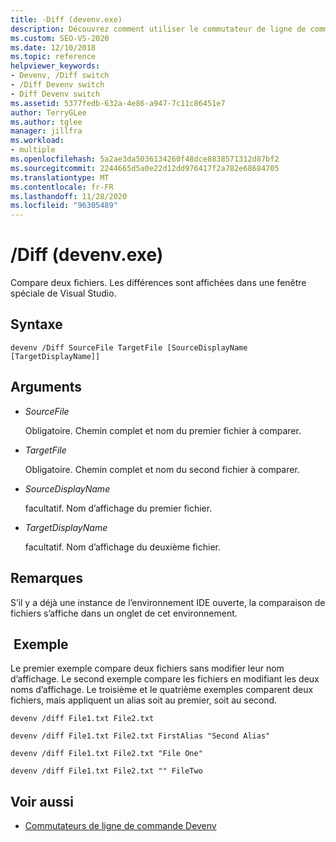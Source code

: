 ```yaml
---
title: -Diff (devenv.exe)
description: Découvrez comment utiliser le commutateur de ligne de commande diff de devenv pour comparer deux fichiers.
ms.custom: SEO-VS-2020
ms.date: 12/10/2018
ms.topic: reference
helpviewer_keywords:
- Devenv, /Diff switch
- /Diff Devenv switch
- Diff Devenv switch
ms.assetid: 5377fedb-632a-4e86-a947-7c11c86451e7
author: TerryGLee
ms.author: tglee
manager: jillfra
ms.workload:
- multiple
ms.openlocfilehash: 5a2ae3da5036134260f48dce8838571312d87bf2
ms.sourcegitcommit: 2244665d5a0e22d12dd976417f2a782e68684705
ms.translationtype: MT
ms.contentlocale: fr-FR
ms.lasthandoff: 11/28/2020
ms.locfileid: "96305489"
---
```

# <a name="diff-devenvexe"></a>/Diff (devenv.exe)

Compare deux fichiers. Les différences sont affichées dans une fenêtre spéciale de Visual Studio.

## <a name="syntax"></a>Syntaxe

```shell
devenv /Diff SourceFile TargetFile [SourceDisplayName [TargetDisplayName]]
```

## <a name="arguments"></a>Arguments

- *SourceFile*

  Obligatoire. Chemin complet et nom du premier fichier à comparer.

- *TargetFile*

  Obligatoire. Chemin complet et nom du second fichier à comparer.

- *SourceDisplayName*

  facultatif. Nom d’affichage du premier fichier.

- *TargetDisplayName*

  facultatif. Nom d’affichage du deuxième fichier.

## <a name="remarks"></a>Remarques

S’il y a déjà une instance de l’environnement IDE ouverte, la comparaison de fichiers s’affiche dans un onglet de cet environnement.

## <a name="example"></a> Exemple

Le premier exemple compare deux fichiers sans modifier leur nom d’affichage. Le second exemple compare les fichiers en modifiant les deux noms d’affichage. Le troisième et le quatrième exemples comparent deux fichiers, mais appliquent un alias soit au premier, soit au second.

```shell
devenv /diff File1.txt File2.txt

devenv /diff File1.txt File2.txt FirstAlias "Second Alias"

devenv /diff File1.txt File2.txt "File One"

devenv /diff File1.txt File2.txt "" FileTwo
```

## <a name="see-also"></a>Voir aussi

- [Commutateurs de ligne de commande Devenv](../../ide/reference/devenv-command-line-switches.md)
